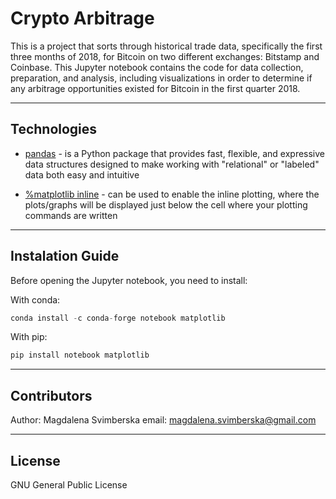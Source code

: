 # Crypto Arbitrage

This is a project that sorts through historical trade data, specifically the first three months of 2018, for Bitcoin on two different exchanges: Bitstamp and Coinbase. 
This Jupyter notebook contains the code for data collection, preparation, and analysis, including visualizations in order to determine if any arbitrage opportunities existed for Bitcoin in the first quarter 2018.

---

## Technologies

* [pandas](https://github.com/pandas-dev/pandas) - is a Python package that provides fast, flexible, and expressive data structures designed to make working with "relational" or "labeled" data both easy and intuitive 

* [%matplotlib inline](https://pythonguides.com/what-is-matplotlib-inline/) - can be used to enable the inline plotting, where the plots/graphs will be displayed just below the cell where your plotting commands are written

---

## Instalation Guide

Before opening the Jupyter notebook, you need to install:

With conda:

```python
conda install -c conda-forge notebook matplotlib
```

With pip:

```python
pip install notebook matplotlib
```

---

## Contributors

Author: Magdalena Svimberska
email: magdalena.svimberska@gmail.com

---

## License

GNU General Public License